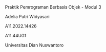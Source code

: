 Praktik Pemrograman Berbasis Objek - Modul 3

Adelia Putri Widyasari

A11.2022.14426

A11.44UG1

Universitas Dian Nuswantoro
